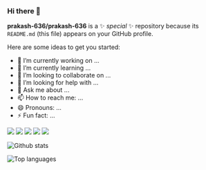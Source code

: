 ### Hi there 👋


**prakash-636/prakash-636** is a ✨ _special_ ✨ repository because its `README.md` (this file) appears on your GitHub profile.

Here are some ideas to get you started:

- 🔭 I’m currently working on ...
- 🌱 I’m currently learning ...
- 👯 I’m looking to collaborate on ...
- 🤔 I’m looking for help with ...
- 💬 Ask me about ...
- 📫 How to reach me: ...
- 😄 Pronouns: ...
- ⚡ Fun fact: ...

<img src="https://img.shields.io/badge/-JAVA-007396?logo=Java&logoColor=fff"> <img src="https://img.shields.io/badge/-Python-3776AB?logo=Python&logoColor=fff"> <img src="https://img.shields.io/badge/-HTML-e34f26?logo=html5&logoColor=fff"> <img src="https://img.shields.io/badge/--F09820?logo=C&logoColor=fff"> <img src="https://img.shields.io/badge/-CSS3-1572B6?logo=CSS3&logoColor=fff">

![Github stats](https://github-readme-stats.vercel.app/api?username=Prakash-636&count_private=true&show_icons=true&theme=radical)

![Top languages](https://github-readme-stats.vercel.app/api/top-langs/?username=SUYASHPATIL400&show_icons=true&theme=radical)
